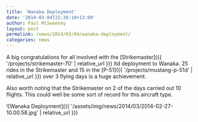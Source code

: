 ```yaml
---
title: 'Wanaka Deployment'
date: '2014-03-04T21:38:10+13:00'
author: Paul McSweeney
layout: post
permalink: /news/2014/03/04/wanaka-deployment/
categories: news
---
```


A big congratulations for all involved with the [Strikemaster]({{ '/projects/strikemaster-70' | relative_url }}) ltd deployment to Wanaka. 25 rides in the Strikemaster and 15 in the [P-51]({{ '/projects/mustang-p-51d' | relative_url }}) over 3 flying days is a huge achievement. 

Also worth noting that the Strikemaster on 2 of the days carried out 10 flights. This could well be some sort of record for this aircraft type.

![Wanaka Deployment]({{ '/assets/img/news/2014/03/2014-02-27-10.00.58.jpg' | relative_url }})
